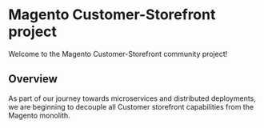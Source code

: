 # Magento Customer-Storefront project

Welcome to the Magento Customer-Storefront community project!

## Overview

As part of our journey towards microservices and distributed deployments, we are beginning to decouple all Customer storefront capabilities from the Magento monolith.
